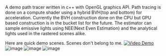 A demo path tracer written in c++ with OpenGL graphics API. 
Path tracing is done on a compute shader using a hybrid BVH(top and bottom) for acceleration.
Currently the BVH construction done on the CPU but GPU based construction is in the bucket list for the future. 
The estimator can sample emissive lights using NEE(Next Even Estimation) and the analytical lights used in the rastered scenes alike.

Here are quick demo scenes. Scenes don't belong to me. 
[![Video Demo](https://img.youtube.com/vi/0LtYzlawqec&t=38s/thumbnail.jpg)](https://www.youtube.com/watch?v=0LtYzlawqec&t=38s)
![image](https://github.com/user-attachments/assets/992e35fa-7928-49dc-8cca-1e820cd92fca)
![image](https://github.com/user-attachments/assets/bd9f15d4-54cd-46c2-80bc-5cca696cff8b)
![image](https://github.com/user-attachments/assets/5ae284cb-3443-42b4-841d-3d111443e79f)
